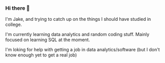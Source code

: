### Hi there 👋

<!--
**jacob927/jacob927** is a ✨ _special_ ✨ repository because its `README.md` (this file) appears on your GitHub profile.

Here are some ideas to get you started:

- 🔭 I’m currently working on ...
- 🌱 I’m currently learning ...
- 👯 I’m looking to collaborate on ...
- 🤔 I’m looking for help with ...
- 💬 Ask me about ...
- 📫 How to reach me: ...
- 😄 Pronouns: ...
- ⚡ Fun fact: ...
-->

I'm Jake, and trying to catch up on the things I should have studied in college.

I'm currently learning data analytics and random coding stuff.  Mainly focused on learning SQL at the moment.

I'm loking for help with getting a job in data analytics/software (but I don't know enough yet to get a real job)

